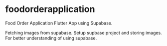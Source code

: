 # foodorderapplication

Food Order Application Flutter App using Supabase.

Fetching images from supabase.
Setup supbase project and storing images.
For better understanding of using supabase.

